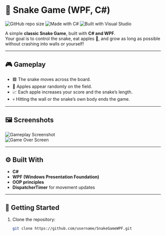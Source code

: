 # 🐍 Snake Game (WPF, C#)
![GitHub repo size](https://img.shields.io/github/repo-size/MaRi0ooo/dds-converter)
![Made with C#](https://img.shields.io/badge/Made%20with-C%23-blue)
![Built with Visual Studio](https://img.shields.io/badge/Built%20with-Visual%20Studio-purple)

A simple **classic Snake Game**, built with **C# and WPF**.  
Your goal is to control the snake, eat apples 🍎, and grow as long as possible without crashing into walls or yourself!

---

## 🎮 Gameplay
- 🟩 The snake moves across the board.
- 🍎 Apples appear randomly on the field.
- 📈 Each apple increases your score and the snake’s length.
- 💀 Hitting the wall or the snake’s own body ends the game.

---

## 🖼️ Screenshots

![Gameplay Screenshot](images/)  
![Game Over Screen](images/)

---

## ⚙️ Built With
- **C#**
- **WPF (Windows Presentation Foundation)**
- **OOP principles**
- **DispatcherTimer** for movement updates

---

## 🚀 Getting Started
1. Clone the repository:
   ```bash
   git clone https://github.com/username/SnakeGameWPF.git
